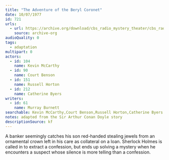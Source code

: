 ```yaml
---
title: "The Adventure of the Beryl Coronet"
date: 10/07/1977
id: 721
urls: 
  - url: https://archive.org/download/cbs_radio_mystery_theater/cbs_radio_mystery_theater-0701-0750.zip/cbs_radio_mystery_theater-0701-0750%2Fcbsrmt_0721_the_adventure_of_the_beryl_coronet.mp3
    source: archive-org
audioQuality: 0
tags: 
  - adaptation
multipart: 0
actors:  
  - id: 104
    name: Kevin McCarthy  
  - id: 90
    name: Court Benson  
  - id: 151
    name: Russell Horton  
  - id: 212
    name: Catherine Byers
writers:  
  - id: 61
    name: Murray Burnett
searchable: Kevin McCarthy,Court Benson,Russell Horton,Catherine Byers Murray Burnett
notes: adapted from the Sir Arthur Conan Doyle story
descriptionSource: kf
---
```

A banker seemingly catches his son red-handed stealing jewels from an ornamental crown left in his care as collateral on a loan. Sherlock Holmes is called in to extract a confession, but ends up solving a mystery when he encounters a suspect whose silence is more telling than a confession.